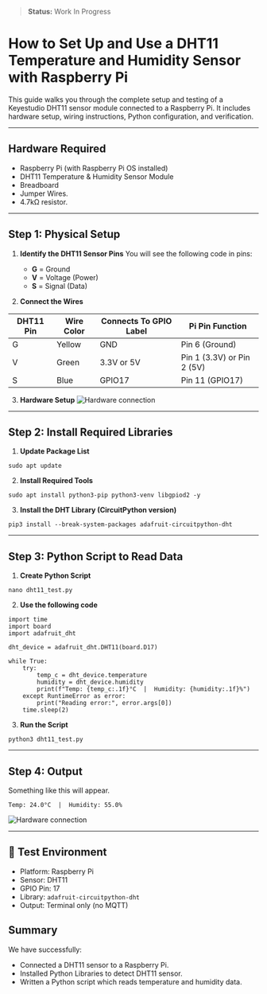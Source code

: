 
> **Status:**  Work In Progress
# How to Set Up and Use a DHT11 Temperature and Humidity Sensor with Raspberry Pi

This guide walks you through the complete setup and testing of a Keyestudio DHT11 sensor module connected to a Raspberry Pi. It includes hardware setup, wiring instructions, Python configuration, and verification.

---

## Hardware Required

- Raspberry Pi (with Raspberry Pi OS installed)
- DHT11 Temperature & Humidity Sensor Module
- Breadboard
- Jumper Wires.
- 4.7kΩ resistor.

---

## Step 1: Physical Setup

1. **Identify the DHT11 Sensor Pins**
  You will see the following code in pins:
   - **G** = Ground
   - **V** = Voltage (Power)
   - **S** = Signal (Data)

2. **Connect the Wires**

| DHT11 Pin | Wire Color | Connects To GPIO Label | Pi Pin Function |
|----------|------------|------------------------|-----------------|
| G        | Yellow    | GND                    | Pin 6 (Ground)  |
| V        | Green     | 3.3V or 5V             | Pin 1 (3.3V) or Pin 2 (5V) |
| S        | Blue      | GPIO17                 | Pin 11 (GPIO17) |

3. **Hardware Setup**
![Hardware connection](/prabin/images/temp_sensor_setup.jpg)
---

## Step 2: Install Required Libraries

1. **Update Package List**
```
sudo apt update
```

2. **Install Required Tools**
```
sudo apt install python3-pip python3-venv libgpiod2 -y
```

3. **Install the DHT Library (CircuitPython version)**
```
pip3 install --break-system-packages adafruit-circuitpython-dht
```

---

## Step 3: Python Script to Read Data

1. **Create Python Script**
```
nano dht11_test.py
```

2. **Use the following code**
```
import time
import board
import adafruit_dht

dht_device = adafruit_dht.DHT11(board.D17)

while True:
    try:
        temp_c = dht_device.temperature
        humidity = dht_device.humidity
        print(f"Temp: {temp_c:.1f}°C  |  Humidity: {humidity:.1f}%")
    except RuntimeError as error:
        print("Reading error:", error.args[0])
    time.sleep(2)
```

3. **Run the Script**
```
python3 dht11_test.py
```

---

## Step 4: Output

Something like this will appear.
```
Temp: 24.0°C  |  Humidity: 55.0%
```

![Hardware connection](/prabin/images/final_output.png)

---

## 🔧 Test Environment

- Platform: Raspberry Pi
- Sensor: DHT11
- GPIO Pin: 17
- Library: `adafruit-circuitpython-dht`
- Output: Terminal only (no MQTT)


## Summary

We have successfully:
- Connected a DHT11 sensor to a Raspberry Pi.
- Installed Python Libraries to detect DHT11 sensor.
- Written a Python script which reads temperature and humidity data.

